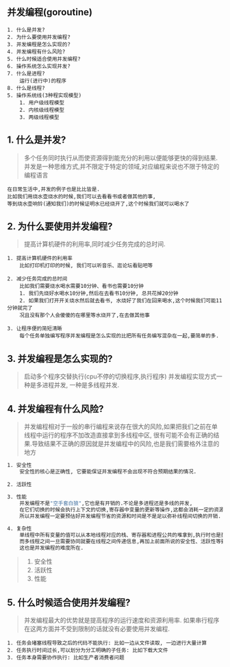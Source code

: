 ## 并发编程(goroutine)

```
1. 什么是并发?
2. 为什么要使用并发编程?
3. 并发编程是怎么实现的?
4. 并发编程有什么风险?
5. 什么时候适合使用并发编程?
6. 操作系统怎么实现并发?
7. 什么是进程?
    运行(进行中)的程序
8. 什么是线程?
5. 操作系统线(3种程实现模型)
    1. 用户级线程模型
    2. 内核级线程模型
    3. 两级线程模型
```

## 1. 什么是并发?
> 多个任务同时执行从而使资源得到能充分的利用以便能够更快的得到结果.并发是一种思维方式,并不限定于特定的领域,对应编程来说也不限于特定的编程语言
```
在日常生活中,并发的例子也是比比皆是.
比如我们用烧水壶烧水的时候,我们可以去看看书或者做其他的事,
等到烧水壶响铃(通知我们)的时候证明水已经烧开了,这个时候我们就可以喝水了
```

## 2. 为什么要使用并发编程?
> 提高计算机硬件的利用率,同时减少任务完成的总时间.
```
1. 提高计算机硬件的利用率
    比如打印机打印的时候, 我们可以听音乐、逛论坛看贴吧等
    
2. 减少任务完成的总时间
    比如我们需要烧水喝水需要10分钟、看书也需要10分钟
    1. 我们先烧好水喝水10分钟,然后在去看书10分钟, 总共花掉20分钟
    2. 如果我们打开开关烧水然后就去看书, 水烧好了我们在回来喝水,这个时候我们可能11分钟就完了
    况且没有那个人会傻傻的在哪里等水烧开了,在去做其他事
    
3. 让程序便的简短清晰
    每个任务单独编写程序并发编程是怎么实现的比把所有任务编写混杂在一起,要简单的多.
```

## 3. 并发编程是怎么实现的?
> 启动多个程序交替执行(cpu不停的切换程序,执行程序)
> 并发编程实现方式一种是多进程并发, 一种是多线程并发.

## 4. 并发编程有什么风险?
> 并发编程相对于一般的串行编程来说存在很大的风险,如果把我们之前在单线程中运行的程序不加改造直接拿到多线程中区,
> 很有可能不会有正确的结果.导致结果不正确的原因就是并发编程中的风险,也是我们需要格外注意的地方
```sh
1. 安全性
    安全性的核心是正确性, 它要能保证并发编程不会出现不符合预期结果的情况.
    
2. 活跃性
    
3. 性能
    并发编程不是"空手套白狼",它也是有开销的.不论是多进程还是多线的并发,
    在它们切换的时候会执行上下文的切换,寄存器中变量的更新等操作,这都会消耗一定的资源和时间,
    所以并发编程一定要预估好并发编程节省的资源和时间是不是足以弥补线程间切换的开销.

4. 复杂性
    单线程中所有变量的值可以从本地线程对应的栈、寄存器和进程公共的堆拿到,执行时也是孤军奋战,所以不需要和别人打交道,
    而多线程之间一旦需要协同就要在线程之间传递信息,再加上前面所说的安全性、活跃性等要求,这一整套多线程的并发会大大提高程序的复杂性,
    这也是并发编程的难度所在.
```
> 1. 安全性
> 2. 活跃性
> 3. 性能

## 5. 什么时候适合使用并发编程?
> 并发编程最大的优势就是提高程序的运行速度和资源利用率.
> 如果串行程序在这两方面并不受到限制的话就没有必要使用并发编程.

```
1. 任务会堵塞线程导致之后的代码不能执行: 比如一边从文件读取, 一边进行大量计算
2. 任务执行时间过长,可以划分为分工明确的子任务: 比如下载大文件 
3. 任务本身需要协作执行: 比如生产者消费者问题

```
